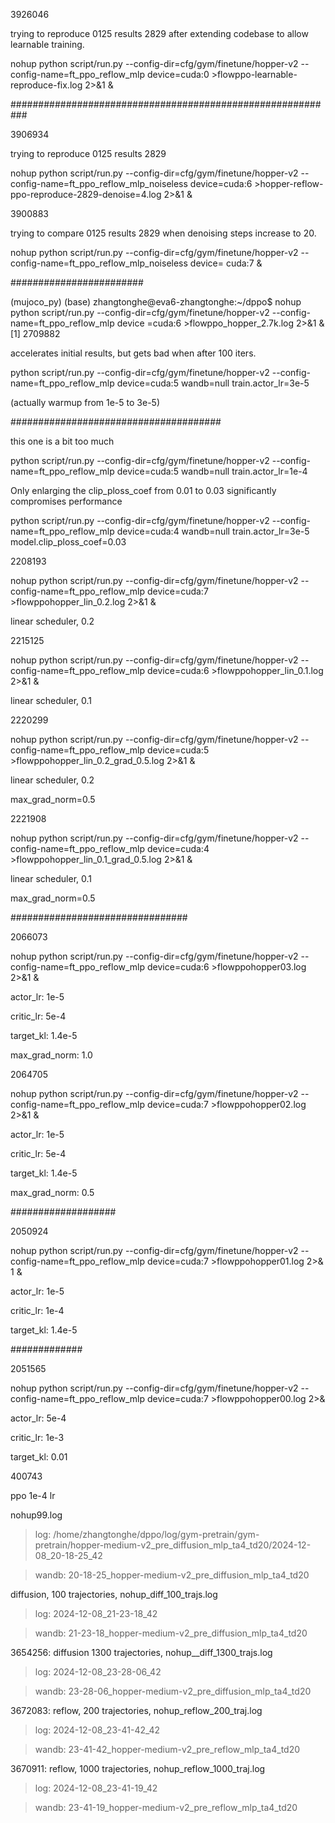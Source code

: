 3926046

trying to reproduce 0125 results 2829 after extending codebase to allow learnable training.

nohup python script/run.py --config-dir=cfg/gym/finetune/hopper-v2 --config-name=ft_ppo_reflow_mlp device=cuda:0 >flowppo-learnable-reproduce-fix.log 2>&1 &

###########################################################

3906934

trying to reproduce 0125 results 2829

nohup python script/run.py --config-dir=cfg/gym/finetune/hopper-v2 --config-name=ft_ppo_reflow_mlp_noiseless device=cuda:6 >hopper-reflow-ppo-reproduce-2829-denoise=4.log 2>&1 &

3900883

trying to compare 0125 results 2829 when denoising steps increase to 20.

nohup python script/run.py --config-dir=cfg/gym/finetune/hopper-v2 --config-name=ft_ppo_reflow_mlp_noiseless device=
cuda:7 &

########################

(mujoco_py) (base) zhangtonghe@eva6-zhangtonghe:~/dppo$ nohup python script/run.py --config-dir=cfg/gym/finetune/hopper-v2 --config-name=ft_ppo_reflow_mlp device
=cuda:6 >flowppo_hopper_2.7k.log 2>&1 &
[1] 2709882

accelerates initial results, but gets bad when after 100 iters.

python script/run.py --config-dir=cfg/gym/finetune/hopper-v2 --config-name=ft_ppo_reflow_mlp device=cuda:5 wandb=null train.actor_lr=3e-5

(actually warmup from 1e-5 to 3e-5)

######################################

this one is a bit too much

python script/run.py --config-dir=cfg/gym/finetune/hopper-v2 --config-name=ft_ppo_reflow_mlp device=cuda:5 wandb=null train.actor_lr=1e-4

Only enlarging the clip_ploss_coef from 0.01 to 0.03 significantly compromises performance

python script/run.py --config-dir=cfg/gym/finetune/hopper-v2 --config-name=ft_ppo_reflow_mlp device=cuda:4 wandb=null train.actor_lr=3e-5 model.clip_ploss_coef=0.03

2208193

nohup python script/run.py --config-dir=cfg/gym/finetune/hopper-v2 --config-name=ft_ppo_reflow_mlp device=cuda:7 >flowppohopper_lin_0.2.log 2>&1 &

linear scheduler, 0.2

2215125

nohup python script/run.py --config-dir=cfg/gym/finetune/hopper-v2 --config-name=ft_ppo_reflow_mlp device=cuda:6 >flowppohopper_lin_0.1.log 2>&1 &

linear scheduler, 0.1

2220299

nohup python script/run.py --config-dir=cfg/gym/finetune/hopper-v2 --config-name=ft_ppo_reflow_mlp device=cuda:5 >flowppohopper_lin_0.2_grad_0.5.log 2>&1 &

linear scheduler, 0.2

max_grad_norm=0.5

2221908

nohup python script/run.py --config-dir=cfg/gym/finetune/hopper-v2 --config-name=ft_ppo_reflow_mlp device=cuda:4 >flowppohopper_lin_0.1_grad_0.5.log 2>&1 &

linear scheduler, 0.1

max_grad_norm=0.5

################################

2066073

nohup python script/run.py --config-dir=cfg/gym/finetune/hopper-v2 --config-name=ft_ppo_reflow_mlp device=cuda:6 >flowppohopper03.log 2>&1 &

actor_lr: 1e-5

critic_lr: 5e-4

target_kl: 1.4e-5

max_grad_norm: 1.0

2064705

nohup python script/run.py --config-dir=cfg/gym/finetune/hopper-v2 --config-name=ft_ppo_reflow_mlp device=cuda:7 >flowppohopper02.log 2>&1 &

actor_lr: 1e-5

critic_lr: 5e-4

target_kl: 1.4e-5

max_grad_norm: 0.5

###################

2050924

nohup python script/run.py --config-dir=cfg/gym/finetune/hopper-v2 --config-name=ft_ppo_reflow_mlp device=cuda:7 >flowppohopper01.log 2>&
1 &

actor_lr: 1e-5

critic_lr: 1e-4

target_kl: 1.4e-5

#############

2051565

nohup python script/run.py --config-dir=cfg/gym/finetune/hopper-v2 --config-name=ft_ppo_reflow_mlp device=cuda:7 >flowppohopper00.log 2>&

actor_lr: 5e-4

critic_lr: 1e-3

target_kl: 0.01

400743

ppo 1e-4 lr

nohup99.log

> log: /home/zhangtonghe/dppo/log/gym-pretrain/gym-pretrain/hopper-medium-v2_pre_diffusion_mlp_ta4_td20/2024-12-08_20-18-25_42

> wandb: 20-18-25_hopper-medium-v2_pre_diffusion_mlp_ta4_td20

diffusion, 100 trajectories, nohup_diff_100_trajs.log

> log: 2024-12-08_21-23-18_42

> wandb: 21-23-18_hopper-medium-v2_pre_diffusion_mlp_ta4_td20

3654256: diffusion 1300 trajectories, nohup__diff_1300_trajs.log

> log: 2024-12-08_23-28-06_42

> wandb: 23-28-06_hopper-medium-v2_pre_diffusion_mlp_ta4_td20

3672083: reflow, 200 trajectories, nohup_reflow_200_traj.log

> log: 2024-12-08_23-41-42_42

> wandb: 23-41-42_hopper-medium-v2_pre_reflow_mlp_ta4_td20

3670911: reflow, 1000 trajectories, nohup_reflow_1000_traj.log

> log: 2024-12-08_23-41-19_42

> wandb: 23-41-19_hopper-medium-v2_pre_reflow_mlp_ta4_td20
